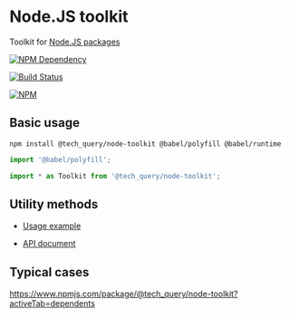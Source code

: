 # Node.JS toolkit

Toolkit for [Node.JS packages](https://docs.npmjs.com/getting-started/packages)

[![NPM Dependency](https://david-dm.org/TechQuery/node-toolkit.svg)](https://david-dm.org/TechQuery/node-toolkit)

[![Build Status](https://travis-ci.com/TechQuery/node-toolkit.svg?branch=master)](https://travis-ci.com/TechQuery/node-toolkit)

[![NPM](https://nodei.co/npm/@tech_query/node-toolkit.png?downloads=true&downloadRank=true&stars=true)](https://nodei.co/npm/@tech_query/node-toolkit/)



## Basic usage

```Shell
npm install @tech_query/node-toolkit @babel/polyfill @babel/runtime
```

```JavaScript
import '@babel/polyfill';

import * as Toolkit from '@tech_query/node-toolkit';
```


## Utility methods

 - [Usage example](https://techquery.github.io/node-toolkit/test.html)

 - [API document](https://techquery.github.io/node-toolkit/identifiers.html)



## Typical cases

https://www.npmjs.com/package/@tech_query/node-toolkit?activeTab=dependents
